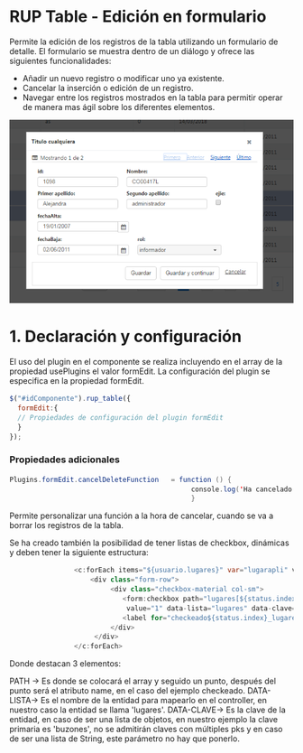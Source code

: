 # RUP Table - Edición en formulario

Permite la edición de los registros de la tabla utilizando un formulario de detalle. El formulario se muestra
dentro de un diálogo y ofrece las siguientes funcionalidades:

* Añadir un nuevo registro o modificar uno ya existente.
* Cancelar la inserción o edición de un registro.
* Navegar entre los registros mostrados en la tabla para permitir operar de manera mas ágil sobre los diferentes elementos.

![Imagen 1](img/rup.table.formEdit_1.png)

# 1. Declaración y configuración

El uso del plugin en el componente se realiza incluyendo en el array de la propiedad usePlugins el valor formEdit. La configuración del plugin se especifica en la propiedad formEdit.

```js
$("#idComponente").rup_table({
  formEdit:{
  // Propiedades de configuración del plugin formEdit
  }
});
```
### Propiedades adicionales

```java
Plugins.formEdit.cancelDeleteFunction   = function () {
                   							 console.log('Ha cancelado eliminar.');
               								 } 
```

Permite personalizar una función a la hora de cancelar, cuando se va a borrar los registros de la tabla.


Se ha creado también la posibilidad de tener listas de checkbox, dinámicas y deben tener la siguiente estructura:

```java
			    <c:forEach items="${usuario.lugares}" var="lugarapli" varStatus="status" >
        			<div class="form-row">      
               			 <div class="checkbox-material col-sm">
							<form:checkbox path="lugares[${status.index}].checkeado" id="checkeado${status.index}_lugares"
							 value="1" data-lista="lugares" data-clave="buzones" />
                			<label for="checkeado${status.index}_lugares">${lugarapli.email}</label>
               			 </div>
       				 </div>
				</c:forEach>
```		

Donde destacan 3 elementos:

PATH ->	Es donde se colocará el array y seguido un punto, después del punto será el atributo name, en el caso del ejemplo checkeado.
DATA-LISTA-> Es el nombre de la entidad para mapearlo en el controller, en nuestro caso la entidad se llama 'lugares'.
DATA-CLAVE-> Es la clave de la entidad, en caso de ser una lista de objetos, en nuestro ejemplo la clave primaria es 'buzones', no se admitirán claves con múltiples pks y en caso de ser una lista de String, este parámetro no hay que ponerlo.
